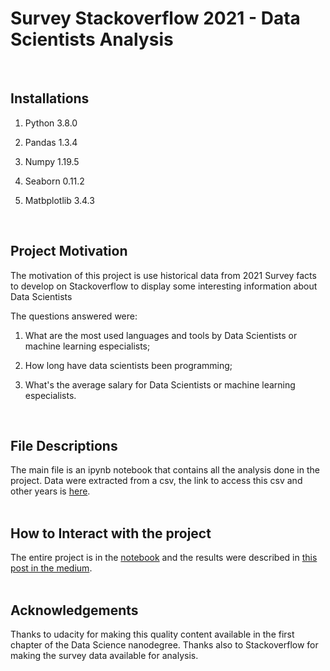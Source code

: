 # Survey Stackoverflow 2021 - Data Scientists Analysis
<br/>

## Installations

1. Python 3.8.0

2. Pandas 1.3.4

3. Numpy 1.19.5

4. Seaborn 0.11.2

5. Matbplotlib 3.4.3   
   
   <br/>

## Project Motivation

The motivation of this project is use historical data from 2021 Survey facts to develop on Stackoverflow to display some interesting information about Data Scientists

The questions answered were:

1. What are the most used languages and tools by Data Scientists or machine learning especialists;

2. How long have data scientists been programming;

3. What's the average salary for Data Scientists or machine learning especialists.   
   
   <br/>

## File Descriptions

The main file is an ipynb notebook that contains all the analysis done in the project. Data were extracted from a csv, the link to access this csv and other years is [here](https://insights.stackoverflow.com/survey).   
<br/>

## How to Interact with the project

The entire project is in the [notebook](https://github.com/tadeucbm/AnalysisStackoverflow/blob/main/notebook.ipynb) and the results were described in [this post in the medium]().   
<br/>

## Acknowledgements

Thanks to udacity for making this quality content available in the first chapter of the Data Science nanodegree. Thanks also to Stackoverflow for making the survey data available for analysis.
